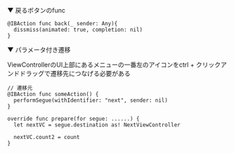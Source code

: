 ▼ 戻るボタンのfunc

```
@IBAction func back(_ sender: Any){
  dissmiss(animated: true, completion: nil)
}
```

▼ パラメータ付き遷移

ViewControllerのUI上部にあるメニューの一番左のアイコンをctrl + クリックアンドドラッグで遷移先につなげる必要がある


```
// 遷移元
@IBAction func someAction() {
  performSegue(withIdentifier: "next", sender: nil)
}

override func prepare(for segue: ......) {
  let nextVC = segue.destination as! NextViewController
  
  nextVC.count2 = count
}
